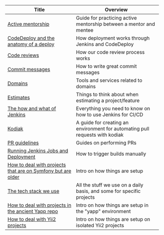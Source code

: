 <!-- prettier-ignore-start -->
<!-- start_toc -->
| Title | Overview |
|---|---|
| [Active mentorship](/playbooks/active-mentorship.md#readme) | Guide for practicing active mentorship between a mentor and mentee |
| [CodeDeploy and the anatomy of a deploy](/playbooks/anatomy-of-a-deploy.md#readme) | How deployment works through Jenkins and CodeDeploy |
| [Code reviews](/playbooks/code-review.md#readme) | How our code review process works |
| [Commit messages](/playbooks/commit-messages.md#readme) | How to write great commit messages |
| [Domains](/playbooks/domains.md#readme) | Tools and services related to domains |
| [Estimates](/playbooks/estimates.md#readme) | Things to think about when estimating a project/feature |
| [The how and what of Jenkins](/playbooks/jenkins.md#readme) | Everything you need to know on how to use Jenkins for CI/CD |
| [Kodiak](/playbooks/kodiak.md#readme) | A guide for creating an environment for automating pull requests with kodiak |
| [PR guidelines](/playbooks/PR-guidelines.md) | Guides on performing PRs |
| [Running Jenkins Jobs and Deployment](/playbooks/running-jenkins-jobs.md#readme) | How to trigger builds manually |
| [How to deal with projects that are on Symfony but are older](/playbooks/symfony.md#readme) | Intro on how things are setup |
| [The tech stack we use](/playbooks/technology.md#readme) | All the stuff we use on a daily basis, and some for specific projects |
| [How to deal with projects in the ancient Yapp repo](/playbooks/yapp.md#readme) | Intro on how things are setup in the "yapp" environment |
| [How to deal with Yii2 projects](/playbooks/yii2.md#readme) | Intro on how things are setup on isolated Yii2 projects |
<!-- end_toc -->
<!-- prettier-ignore-end -->
